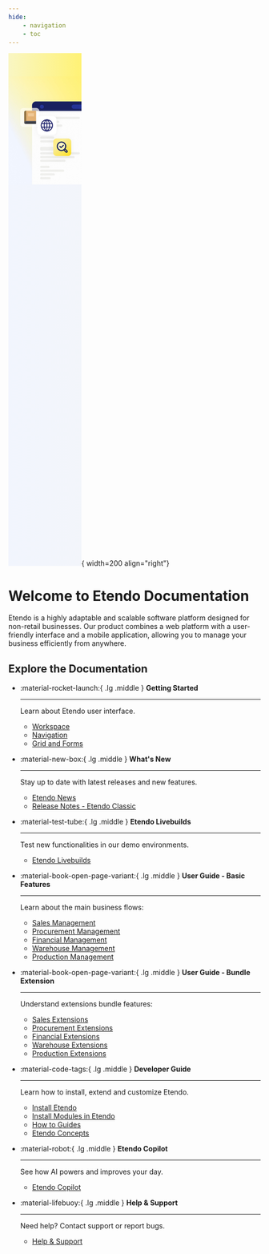 ```yaml
---
hide:
    - navigation
    - toc
---
```




![Welcome to Etendo banner](./assets/home/index/banner.png){ width=200 align="right"}

# Welcome to Etendo Documentation

Etendo is a highly adaptable and scalable software platform designed for non-retail businesses. Our product combines a web platform with a user-friendly interface and a mobile application, allowing you to manage your business efficiently from anywhere.


##  Explore the Documentation


<div class="grid cards" markdown>

-   :material-rocket-launch:{ .lg .middle } __Getting Started__

    ---

    Learn about Etendo user interface.

    - [Workspace](./getting-started/user-interface/workspace.md)
    - [Navigation](./getting-started/user-interface/navigation.md)
    - [Grid and Forms](./getting-started/user-interface/grid-and-forms.md)
    
-   :material-new-box:{ .lg .middle } __What's New__

    ---

    Stay up to date with latest releases and new features.

    - [Etendo News](./whats-new/etendo-news.md)
    - [ Release Notes - Etendo Classic](./whats-new/release-notes/etendo-classic/release-notes.md)

-   :material-test-tube:{ .lg .middle } __Etendo Livebuilds__

    ---

    Test new functionalities in our demo environments.

    - [Etendo Livebuilds](./live-builds/overview.md)

-   :material-book-open-page-variant:{ .lg .middle } __User Guide - Basic Features__

    ---

    Learn about the main business flows:

    - [Sales Management](./user-guide/etendo-classic/basic-features/sales-management/getting-started.md)         
    - [Procurement  Management](./user-guide/etendo-classic/basic-features/procurement-management/getting-started.md)
    - [Financial Management](./user-guide/etendo-classic/basic-features/financial-management/getting-started.md) 
    - [Warehouse  Management](./user-guide/etendo-classic/basic-features/warehouse-management/getting-started.md)         
    - [Production  Management](./user-guide/etendo-classic/basic-features/production-management/getting-started.md)          
   
-   :material-book-open-page-variant:{ .lg .middle } __User Guide - Bundle Extension__

    ---

    Understand extensions bundle features:

    - [Sales Extensions](./user-guide/etendo-classic/optional-features/bundles/sales-extensions/overview.md)
    - [Procurement Extensions](./user-guide/etendo-classic/optional-features/bundles/procurement-extensions/overview.md)
    - [Financial Extensions](./user-guide/etendo-classic/optional-features/bundles/financial-extensions/overview.md)  
    - [Warehouse Extensions](./user-guide/etendo-classic/optional-features/bundles/warehouse-extensions/overview.md) 
    - [Production Extensions](./user-guide/etendo-classic/optional-features/bundles/production-extensions/overview.md)

-   :material-code-tags:{ .lg .middle } __Developer Guide__

    ---

    Learn how to install, extend and customize Etendo.
    
    - [Install Etendo](./getting-started/installation.md)
    - [Install Modules in Etendo](./developer-guide/etendo-classic/getting-started/installation/install-modules-in-etendo.md)
    - [How to Guides](./developer-guide/etendo-classic/how-to-guides/how-to-add-a-button-to-the-toolbar.md)
    - [Etendo Concepts](./developer-guide/etendo-classic/concepts/alerts.md)

-   :material-robot:{ .lg .middle } __Etendo Copilot__

    ---

    See how AI powers and improves your day.
    
    - [Etendo Copilot](./user-guide/etendo-copilot/getting-started.md)

-   :material-lifebuoy:{ .lg .middle } __Help & Support__

    ---

    Need help? Contact support or report bugs.

    - [Help & Support](./help-and-support/overview.md)

</div>

